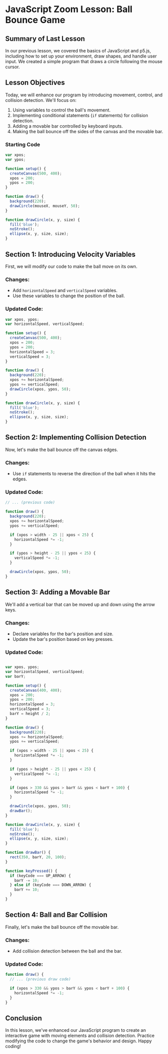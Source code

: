 
# JavaScript Zoom Lesson: Ball Bounce Game

## Summary of Last Lesson
In our previous lesson, we covered the basics of JavaScript and p5.js, including how to set up your environment, draw shapes, and handle user input. We created a simple program that draws a circle following the mouse cursor.

## Lesson Objectives
Today, we will enhance our program by introducing movement, control, and collision detection. We'll focus on:
1. Using variables to control the ball's movement.
2. Implementing conditional statements (`if` statements) for collision detection.
3. Adding a movable bar controlled by keyboard inputs.
4. Making the ball bounce off the sides of the canvas and the movable bar.

### Starting Code
```javascript
var xpos;
var ypos;

function setup() {
  createCanvas(500, 400);
  xpos = 200;
  ypos = 200;
}

function draw() {
  background(220);
  drawCircle(mouseX, mouseY, 50);
}

function drawCircle(x, y, size) {
  fill('blue');
  noStroke();
  ellipse(x, y, size, size);
}
```

## Section 1: Introducing Velocity Variables

First, we will modify our code to make the ball move on its own.

### Changes:
- Add `horizontalSpeed` and `verticalSpeed` variables.
- Use these variables to change the position of the ball.

### Updated Code:
```javascript
var xpos, ypos;
var horizontalSpeed, verticalSpeed;

function setup() {
  createCanvas(500, 400);
  xpos = 200;
  ypos = 200;
  horizontalSpeed = 3;
  verticalSpeed = 3;
}

function draw() {
  background(220);
  xpos += horizontalSpeed;
  ypos += verticalSpeed;
  drawCircle(xpos, ypos, 50);
}

function drawCircle(x, y, size) {
  fill('blue');
  noStroke();
  ellipse(x, y, size, size);
}
```

## Section 2: Implementing Collision Detection

Now, let's make the ball bounce off the canvas edges.

### Changes:
- Use `if` statements to reverse the direction of the ball when it hits the edges.

### Updated Code:
```javascript
// ... (previous code)

function draw() {
  background(220);
  xpos += horizontalSpeed;
  ypos += verticalSpeed;

  if (xpos > width - 25 || xpos < 25) {
    horizontalSpeed *= -1;
  }

  if (ypos > height - 25 || ypos < 25) {
    verticalSpeed *= -1;
  }

  drawCircle(xpos, ypos, 50);
}
```

## Section 3: Adding a Movable Bar

We'll add a vertical bar that can be moved up and down using the arrow keys.

### Changes:
- Declare variables for the bar's position and size.
- Update the bar's position based on key presses.

### Updated Code:
```javascript

var xpos, ypos;
var horizontalSpeed, verticalSpeed;
var barY;

function setup() {
  createCanvas(400, 400);
  xpos = 200;
  ypos = 200;
  horizontalSpeed = 3;
  verticalSpeed = 3;
  barY = height / 2;
}

function draw() {
  background(220);
  xpos += horizontalSpeed;
  ypos += verticalSpeed;

  if (xpos > width - 25 || xpos < 25) {
    horizontalSpeed *= -1;
  }

  if (ypos > height - 25 || ypos < 25) {
    verticalSpeed *= -1;
  }

  if (xpos > 330 && ypos > barY && ypos < barY + 100) {
    horizontalSpeed *= -1;
  }

  drawCircle(xpos, ypos, 50);
  drawBar();
}

function drawCircle(x, y, size) {
  fill('blue');
  noStroke();
  ellipse(x, y, size, size);
}

function drawBar() {
  rect(350, barY, 20, 100);
}

function keyPressed() {
  if (keyCode === UP_ARROW) {
    barY -= 10;
  } else if (keyCode === DOWN_ARROW) {
    barY += 10;
  }
}
```

## Section 4: Ball and Bar Collision

Finally, let's make the ball bounce off the movable bar.

### Changes:
- Add collision detection between the ball and the bar.

### Updated Code:
```javascript
function draw() {
  // ... (previous draw code)

  if (xpos > 330 && ypos > barY && ypos < barY + 100) {
    horizontalSpeed *= -1;
  }
}
```

## Conclusion
In this lesson, we've enhanced our JavaScript program to create an interactive game with moving elements and collision detection. Practice modifying the code to change the game's behavior and design. Happy coding!
